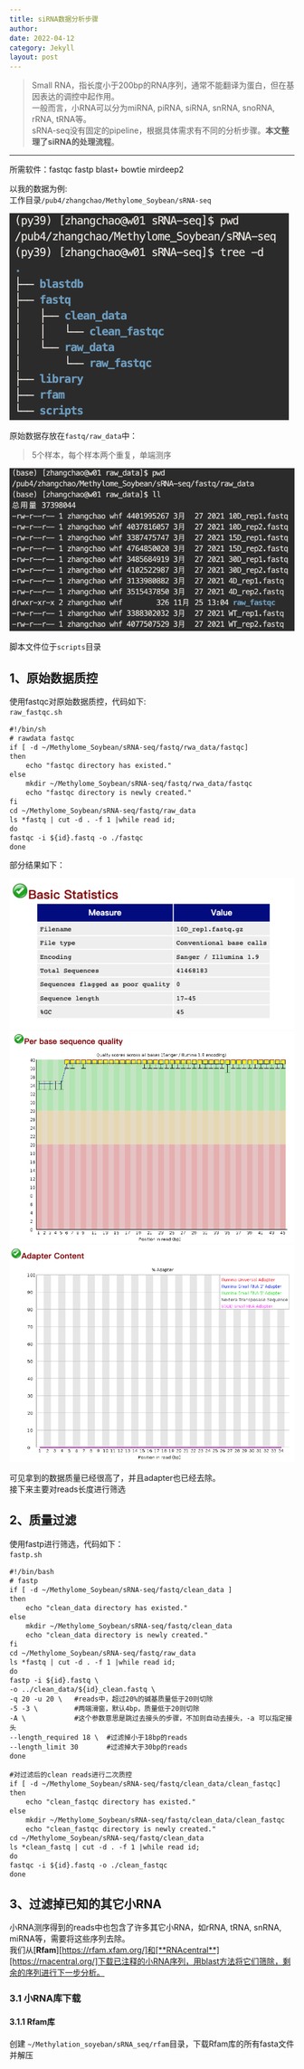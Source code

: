 ```yaml
---
title: siRNA数据分析步骤
author: 
date: 2022-04-12
category: Jekyll
layout: post
---
```


> Small RNA，指长度小于200bp的RNA序列，通常不能翻译为蛋白，但在基因表达的调控中起作用。<br>
一般而言，小RNA可以分为miRNA, piRNA, siRNA, snRNA, snoRNA, rRNA, tRNA等。<br>
sRNA-seq没有固定的pipeline，根据具体需求有不同的分析步骤。**本文整理了siRNA的处理流程**。<br>

____

所需软件：fastqc fastp blast+ bowtie mirdeep2

以我的数据为例:<br>
工作目录`/pub4/zhangchao/Methylome_Soybean/sRNA-seq`

![pic1][1]<br>

原始数据存放在`fastq/raw_data`中：<br>
>5个样本，每个样本两个重复，单端测序

![pic2][2]<br>

脚本文件位于`scripts`目录


1、原始数据质控
-------------
使用fastqc对原始数据质控，代码如下:<br>
`raw_fastqc.sh`
```
#!/bin/sh
# rawdata fastqc
if [ -d ~/Methylome_Soybean/sRNA-seq/fastq/rwa_data/fastqc]
then
    echo "fastqc directory has existed."
else
    mkdir ~/Methylome_Soybean/sRNA-seq/fastq/rwa_data/fastqc
    echo "fastqc directory is newly created."
fi
cd ~/Methylome_Soybean/sRNA-seq/fastq/raw_data
ls *fastq | cut -d . -f 1 |while read id;
do
fastqc -i ${id}.fastq -o ./fastqc
done
```

部分结果如下：

![pic3][3]
![pic4][4]
![pic5][5]

可见拿到的数据质量已经很高了，并且adapter也已经去除。<br>
接下来主要对reads长度进行筛选

2、质量过滤
----------
使用fastp进行筛选，代码如下：<br>
`fastp.sh`
```
#!/bin/bash
# fastp
if [ -d ~/Methylome_Soybean/sRNA-seq/fastq/clean_data ]
then
    echo "clean_data directory has existed."
else
    mkdir ~/Methylome_Soybean/sRNA-seq/fastq/clean_data
    echo "clean_data directory is newly created."
fi
cd ~/Methylome_Soybean/sRNA-seq/fastq/raw_data
ls *fastq | cut -d . -f 1 |while read id;
do
fastp -i ${id}.fastq \
-o ../clean_data/${id}_clean.fastq \
-q 20 -u 20 \   #reads中，超过20%的碱基质量低于20则切除
-5 -3 \         #两端滑窗，默认4bp，质量低于20则切除
-A \            #这个参数意思是跳过去接头的步骤，不加则自动去接头，-a 可以指定接头
--length_required 18 \  #过滤掉小于18bp的reads
--length_limit 30       #过滤掉大于30bp的reads
done

#对过滤后的clean reads进行二次质控
if [ -d ~/Methylome_Soybean/sRNA-seq/fastq/clean_data/clean_fastqc]
then
    echo "clean_fastqc directory has existed."
else
    mkdir ~/Methylome_Soybean/sRNA-seq/fastq/clean_data/clean_fastqc
    echo "clean_fastqc directory is newly created."
cd ~/Methylome_Soybean/sRNA-seq/fastq/clean_data
ls *clean_fastq | cut -d . -f 1 |while read id;
do
fastqc -i ${id}.fastq -o ./clean_fastqc
done
```

3、过滤掉已知的其它小RNA
---------------------
小RNA测序得到的reads中也包含了许多其它小RNA，如rRNA, tRNA, snRNA, miRNA等，需要将这些序列去除。<br>
我们从[**Rfam**][https://rfam.xfam.org/]和[**RNAcentral**][https://rnacentral.org/]下载已注释的小RNA序列，用blast方法将它们筛除，剩余的序列进行下一步分析。

###  3.1 小RNA库下载
#### 3.1.1 Rfam库
创建 `~/Methylation_soyeban/sRNA_seq/rfam`目录，下载Rfam库的所有fasta文件并解压










[1]: https://github.com/Mikotoo/Mikotoo.github.io/raw/main/downloads/image/blog2_sirna/srna_1.png
[2]: https://github.com/Mikotoo/Mikotoo.github.io/raw/main/downloads/image/blog2_sirna/srna_2.png
[3]: https://github.com/Mikotoo/Mikotoo.github.io/raw/main/downloads/image/blog2_sirna/raw_fastqc_1.png
[4]: https://github.com/Mikotoo/Mikotoo.github.io/raw/main/downloads/image/blog2_sirna/raw_fastqc_2.png
[5]: https://github.com/Mikotoo/Mikotoo.github.io/raw/main/downloads/image/blog2_sirna/raw_fastqc_3.png